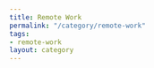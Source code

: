 ```yaml
---
title: Remote Work
permalink: "/category/remote-work"
tags:
- remote-work
layout: category
---
```


